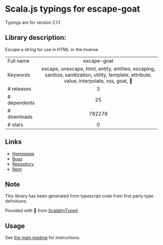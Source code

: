 
# Scala.js typings for escape-goat

Typings are for version 2.1.1

## Library description:
Escape a string for use in HTML or the inverse

|                    |                 |
| ------------------ | :-------------: |
| Full name          | escape-goat |
| Keywords           | escape, unescape, html, entity, entities, escaping, sanitize, sanitization, utility, template, attribute, value, interpolate, xss, goat, 🐐 |
| # releases         | 3 |
| # dependents       | 25 |
| # downloads        | 782278 |
| # stars            | 0 |

## Links
- [Homepage](https://github.com/sindresorhus/escape-goat#readme)
- [Bugs](https://github.com/sindresorhus/escape-goat/issues)
- [Repository](https://github.com/sindresorhus/escape-goat)
- [Npm](https://www.npmjs.com/package/escape-goat)
    


## Note
This library has been generated from typescript code from first party type definitions.

Provided with :purple_heart: from [ScalablyTyped](https://github.com/oyvindberg/ScalablyTyped)

## Usage
See [the main readme](../../readme.md) for instructions.


